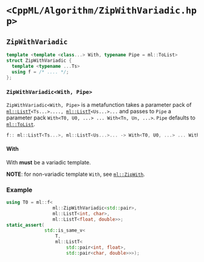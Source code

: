 # `<CppML/Algorithm/ZipWithVariadic.hpp>`

## `ZipWithVariadic`

```c++
template <template <class...> With, typename Pipe = ml::ToList>
struct ZipWithVariadic {
  template <typename ...Ts>
  using f = /* .... */;
};
```
### `ZipWithVariadic<With, Pipe>`

`ZipWithVariadic<With, Pipe>` is a metafunction takes a parameter pack of [`ml::ListT`](../Vocabulary/List.md)`<Ts...>...., `[`ml::ListT`](../Vocabulary/List.md)`<Us...>...` and passes to `Pipe` a parameter pack `With<T0, U0, ...> ... With<Tn, Un, ...>`. `Pipe` defaults to [`ml::ToList`](../Functional/ToList.md).

```c++
f:: ml::ListT<Ts...>, ml::ListT<Us...>... -> With<T0, U0, ...> ... With<Tn, Un, ...> >-> Pipe
```

#### With

With **must** be a variadic template.

**NOTE**: for non-variadic template `With`, see [`ml::ZipWith`](./ZipWith.md).

### Example

```c++
using T0 = ml::f<
                 ml::ZipWithVariadic<std::pair>,
                 ml::ListT<int, char>,
                 ml::ListT<float, double>>;
static_assert(
              std::is_same_v<
                  T,
                  ml::ListT<
                      std::pair<int, float>,
                      std::pair<char, double>>>);
```
